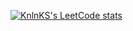 [![KnlnKS's LeetCode stats](https://leetcode-stats-six.vercel.app/?username=Argon47)](https://github.com/KnlnKS/leetcode-stats)
